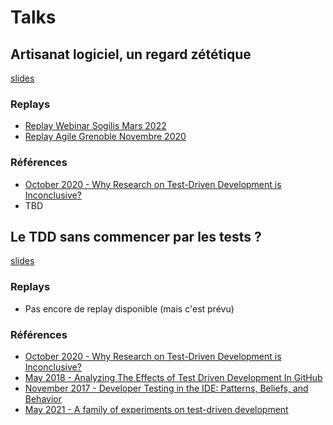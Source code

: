 # Talks

## Artisanat logiciel, un regard zététique

[slides](victor_lambret_artisanat_logiciel_un_regard_zetetique.pdf)

### Replays

- [Replay Webinar Sogilis Mars 2022](https://www.youtube.com/watch?v=nlmyS_6bSfM)
- [Replay Agile Grenoble Novembre 2020](https://www.youtube.com/watch?v=xE-8-WSHjC8)

### Références

- [October 2020 - Why Research on Test-Driven Development is Inconclusive?](https://arxiv.org/pdf/2007.09863.pdf)
- TBD

## Le TDD sans commencer par les tests ?

[slides](tdd_sans_commencer_par_les_tests.pdf)

### Replays

- Pas encore de replay disponible (mais c'est prévu)

### Références

- [October 2020 - Why Research on Test-Driven Development is Inconclusive?](https://arxiv.org/pdf/2007.09863.pdf)
- [May 2018 - Analyzing The Effects of Test Driven Development In
GitHub](https://softwareprocess.es/pubs/borle2017EMSE-TDD.pdf)
- [November 2017 - Developer Testing in the IDE: Patterns, Beliefs, and Behavior](https://gousios.org/pub/developer-testing-in-IDE.pdf)
- [May 2021 - A family of experiments on test-driven development](https://www.researchgate.net/profile/Vladimir-Mandic-2/publication/346302627_A_Family_of_Experiments_on_Test-Driven_Development/links/5fc13ead299bf104cf86bd4d/A-Family-of-Experiments-on-Test-Driven-Development.pdf?origin=publication_detail)


